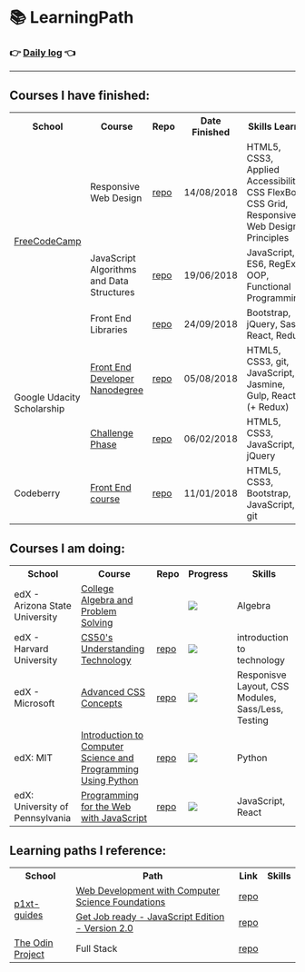 # 📚 LearningPath

### 👉 [Daily log](https://github.com/jpacsai/LearningPath/blob/master/Daily-log/README.md) 👈

***

## Courses I have finished:

<!-- template
<!--------------- // --------------- Course --------------- // ---------------
  <tr>
    <!-- School --
    <td></td>
    <!-- Course --
    <td>
      <a href=""></a>
    </td>
    <!-- Repo --
    <td>
      <a href="">repo</a>
    </td>
    <!-- Date finished --
    <td></td>
    <!-- Skills learnt --
    <td></td>
    <!-- Certificate --
    <td></td>
  </tr>

-->

<table>
  <tr>
    <th>School</th>
    <th>Course</th>
    <th>Repo</th>
    <th>Date Finished</th>
    <th>Skills Learnt</th>
    <th>Certificate</th>
  </tr>
  <!--------------- // --------------- FreeCodeCamp --------------- // --------------->
  <tr>
    <!-- School -->
    <td rowspan="3">
      <a href="https://www.freecodecamp.org/">FreeCodeCamp</a>
    </td>
    <!-- Course -->
    <td>Responsive Web Design</td>
    <!-- Repo -->
    <td>
      <a href="https://github.com/jpacsai/freeCodeCamp">repo</a>
    </td>
    <!-- Date finished -->
    <td>14/08/2018</td>
    <!-- Skills learnt -->
    <td>HTML5, CSS3, Applied Accessibility, CSS FlexBox, CSS Grid, Responsive Web Design Principles</td>
    <!-- Certificate -->
    <td>
      <a href="https://www.freecodecamp.org/certification/jpacsai/responsive-web-design">
      Responsive Web Design</a>
    </td>
  <tr>
    <!-- Course -->
    <td>JavaScript Algorithms and Data Structures</td>
    <!-- Repo -->
    <td>
      <a href="https://github.com/jpacsai/freeCodeCamp">repo</a>
    </td>
    <!-- Date finished -->
    <td>19/06/2018</td>
    <!-- Skills learnt -->
    <td>JavaScript, ES6, RegExp, OOP, Functional Programming</td>
    <!-- Certificate -->
    <td>
      <a href="https://www.freecodecamp.org/certification/jpacsai/javascript-algorithms-and-data-structures">
          JavaScript Algorithms and Data Structures</a>
    </td>
  </tr>
  <tr>
    <!-- Course -->
    <td>Front End Libraries</td>
    <!-- Repo -->
    <td>
      <a href="https://github.com/jpacsai/freeCodeCamp">repo</a>
    </td>
    <!-- Date finished -->
    <td>24/09/2018</td>
    <!-- Skills learnt -->
    <td>Bootstrap, jQuery, Sass, React, Redux</td>
    <!-- Certificate -->
    <td>
      <a href="https://www.freecodecamp.org/certification/jpacsai/front-end-libraries">
          Front End Libraries</a>
    </td>
  </tr>
  <!--------------- // --------------- Nanodegree --------------- // --------------->
  <tr>
    <!-- School -->
    <td rowspan="2">Google Udacity Scholarship</td>
    <!-- Course -->
    <td>
      <a href="https://eu.udacity.com/course/front-end-web-developer-nanodegree--nd001">Front End Developer Nanodegree</a>
    </td>
    <!-- Repo -->
    <td>
      <a href="https://github.com/jpacsai/GoogleUdacity_Nanodegree/tree/master/Nanodegree">repo</a>
    </td>
    <!-- Date finished -->
    <td>05/08/2018</td>
    <!-- Skills learnt -->
    <td>HTML5, CSS3, git, JavaScript, Jasmine, Gulp, React (+ Redux)</td>
    <!-- Certificate -->
    <td>
      <a href="https://confirm.udacity.com/TGGNUQPZ">Certificate</a>
    </td>
  </tr>
  <!--------------- // --------------- Nanodegree Challenge Phase --------------- // --------------->
  <tr>
    <!-- Course -->
    <td>
      <a href="https://www.udacity.com/google-scholarships">Challenge Phase</a>
    </td>
    <!-- Repo -->
    <td>
      <a href="https://github.com/jpacsai/GoogleUdacity_Nanodegree/tree/master/ChallengePhase">repo</a>
    </td>
    <!-- Date finished -->
    <td>06/02/2018</td>
    <!-- Skills learnt -->
    <td>HTML5, CSS3, JavaScript, jQuery</td>
    <!-- Certificate -->
    <td></td>
  </tr>
  <!--------------- // --------------- Codeberry --------------- // --------------->
  <tr>
    <!-- School -->
    <td>Codeberry</td>
    <!-- Course -->
    <td>
      <a href="https://codeberryschool.com/en/">Front End course</a>
    </td>
    <!-- Repo -->
    <td>
      <a href="https://github.com/jpacsai/codeBerrySchool">repo</a>
    </td>
    <!-- Date finished -->
    <td>11/01/2018</td>
    <!-- Skills learnt -->
    <td>HTML5, CSS3, Bootstrap, JavaScript, git</td>
    <!-- Certificate -->
    <td>
      <a href="https://i.imgur.com/IdbOMUy.jpg">certificate</a>  
    </td>
  </tr>
</table>

<!-- 

| School | Course | Repo | Date finished | Skills learnt | Certificate |
| :----- | :----- | :--: | :------------ | :------------ | :---------: |
| Codecademy | [Introduction to jQuery](https://www.codecademy.com/learn/learn-jquery) | | 29/01/2018 | jQuery | |
| learn.shayhowe.com | [Learn to Code - HTML & CSS](https://learn.shayhowe.com/html-css/) | | 10/01/2018 | HTML, CSS | |

-->

## Courses I am doing:

<!-- template
  <!--------------- // --------------- Course --------------- // ---------------
  <tr>
    <!-- School --
    <td></td>
    <!-- Course --
    <td>
      <a href=""></a>
    </td>
    <!-- Repo --
    <td>
      <a href="">repo</a>
    </td>
    <!-- Progress --
    <td>
      <img src="http://progressed.io/bar/0">
    </td>
    <!-- Skills --
    <td></td>
  </tr>

-->

<table>
  <tr>
    <th>School</th>
    <th>Course</th>
    <th>Repo</th>
    <th>Progress</th>
    <th>Skills</th>
  </tr>
  <!--------------- // --------------- Course --------------- // --------------->
  <tr>
    <!-- School -->
    <td>edX - Arizona State University</td>
    <!-- Course -->
    <td>
      <a href="https://www.edx.org/course/college-algebra-problem-solving-asux-mat117x">College Algebra and Problem Solving</a>
    </td>
    <!-- Repo -->
    <td></td>
    <!-- Progress -->
    <td>
      <img src="http://progressed.io/bar/24">
    </td>
    <!-- Skills -->
    <td>Algebra</td>
  </tr>
  <!--------------- // --------------- Course --------------- // --------------->
  <tr>
    <!-- School -->
    <td>edX - Harvard University</td>
    <!-- Course -->
    <td>
      <a href="https://www.edx.org/course/cs50s-understanding-technology-harvardx-cs50t">CS50's Understanding Technology</a>
    </td>
    <!-- Repo -->
    <td>
      <a href="https://github.com/jpacsai/Harvard_CS50/tree/master/cs50_UnderstandingTech">repo</a>
    </td>
    <!-- Progress -->
    <td>
      <img src="http://progressed.io/bar/17">
    </td>
    <!-- Skills -->
    <td>introduction to technology</td>
  </tr>
  <!--------------- // --------------- Course --------------- // --------------->
  <tr>
    <!-- School -->
    <td>edX - Microsoft</td>
    <!-- Course -->
    <td>
      <a href="https://www.edx.org/course/advanced-css-concepts-1">Advanced CSS Concepts</a>
    </td>
    <!-- Repo -->
    <td>
      <a href="https://github.com/jpacsai/Microsoft_AdvancedCSS">repo</a>
    </td>
    <!-- Progress -->
    <td>
      <img src="http://progressed.io/bar/60">
    </td>
    <!-- Skills -->
    <td>Responisve Layout, CSS Modules, Sass/Less, Testing</td>
  </tr>
  <!--------------- // --------------- Course --------------- // --------------->
  <tr>
    <!-- School -->
    <td>edX: MIT</td>
    <!-- Course -->
    <td>
      <a href="https://www.edx.org/course/introduction-to-computer-science-and-programming-using-python">Introduction to Computer Science and Programming Using Python</a>
    </td>
    <!-- Repo -->
    <td>
      <a href="https://github.com/jpacsai/MIT_IntroToCS">repo</a>
    </td>
    <!-- Progress -->
    <td>
      <img src="http://progressed.io/bar/44">
    </td>
    <!-- Skills -->
    <td>Python</td>
  </tr>
  <!--------------- // --------------- Course --------------- // --------------->
  <tr>
    <!-- School -->
    <td>edX: University of Pennsylvania</td>
    <!-- Course -->
    <td>
      <a href="https://www.edx.org/course/programming-web-javascript-pennx-sd4x">Programming for the Web with JavaScript</a>
    </td>
    <!-- Repo -->
    <td>
      <a href="https://github.com/jpacsai/PennX_Javascript_SD4x">repo</a>
    </td>
    <!-- Progress -->
    <td>
      <img src="http://progressed.io/bar/50">
    </td>
    <!-- Skills -->
    <td>JavaScript, React</td>
  </tr>
</table>

<!--

| School | Course | Link | Progress | Skills learnt |
| :----- | :----- | :--: | :------- | :------------ |

| Brad Hussey | [Learn Sass](https://www.youtube.com/playlist?list=PLUoqTnNH-2XxOt7UsKlTqbfrA2ucGosCR) | | ![Progress](http://progressed.io/bar/38) | Sass |

-->

## Learning paths I reference:

<table>
  <tr>
    <th>School</th>
    <th>Path</th>
    <th>Link</th>
    <th>Skills</th>
  </tr>
  <tr>
    <!-- School -->
    <td rowspan="2">
      <a href="https://github.com/P1xt/p1xt-guides">p1xt-guides</a>
    </td>
    <!-- Path -->
    <td>
      <a href="https://github.com/P1xt/p1xt-guides/blob/master/wd-cs.md">Web Development with Computer Science Foundations</a>
    </td>
    <!-- Repo -->
    <td>
      <a href="https://github.com/jpacsai/p1xt-guides/blob/master/wd-cs.md">repo</a>
    </td>
    <!-- Skills -->
    <td></td>
  </tr>
  <tr>
    <!-- Path -->
    <td>
      <a href="https://github.com/P1xt/p1xt-guides/blob/master/job-ready-javascript-edition-2.0.md">Get Job ready - JavaScript Edition - Version 2.0</a>
    </td>
    <!-- Repo -->
    <td>
      <a href="https://github.com/jpacsai/p1xt-guides/blob/master/job-ready-javascript-edition-2.0.md">repo</a>
    </td>
    <!-- Skills -->
    <td></td>
  </tr>
  <tr>
    <!-- School -->
    <td>
      <a href="https://www.theodinproject.com/home">The Odin Project</a>
    </td>
    <!-- Path -->
    <td>Full Stack</td>
    <!-- Repo -->
    <td>
      <a href="https://github.com/jpacsai/TheOdinProject">repo</a>
    </td>
    <!-- Skills -->
    <td></td>
  </tr>
</table>

<!--
- ### [Udemy - The Web Developer Bootcamp](https://www.udemy.com/the-web-developer-bootcamp/)  
  16/02/2017 -  
  _HTML5, CSS3, Bootstrap, JavaScript, jQuery, NodeJS, Express, MongoDB, UI, PassportJS_
- ### [NetAcademia - Web Developer](https://netacademia.hu/webfejleszto)  
  15/09/2017 -  
  - [x] Bootstrap 4
  - [ ] jQuery :hourglass_flowing_sand:
  - [ ] Angular foundations
  - [ ] Angular Advanced
  - [ ] Angular Pro
  - [ ] Ionic
  - [ ] Electron 
- ### [Brad Hussey - Learn Sass](https://www.youtube.com/playlist?list=PLUoqTnNH-2XxOt7UsKlTqbfrA2ucGosCR)  
  14/05/2018 -  
   - [x] Obligatory Welcome Video
   - [x] WTF is Sass?
   - [x] How to install and compile Sass?
   - [x] Download the course files
   - [ ] Sass tools and editors
   - [ ] Code your first Sass website
   - [ ] Sass best practices
   - [ ] Partials, variables & imports
   - [ ] Sass mixins
   - [ ] Coding with Bourbon #1
   - [ ] Coding with Bourbon #2
   - [ ] Style a portfolio landing page #1
   - [ ] Style a portfolio landing page #2
   - [ ] Now what do I do?
   - [ ] Sass vs CSS
-->
